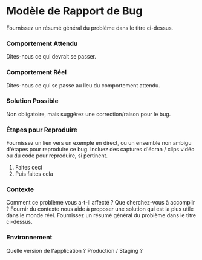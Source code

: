 # Modèle de Rapport de Bug


Fournissez un résumé général du problème dans le titre ci-dessus.

### Comportement Attendu

Dites-nous ce qui devrait se passer.

### Comportement Réel

Dites-nous ce qui se passe au lieu du comportement attendu.

### Solution Possible

Non obligatoire, mais suggérez une correction/raison pour le bug.

### Étapes pour Reproduire

Fournissez un lien vers un exemple en direct, ou un ensemble non ambigu d'étapes pour reproduire ce bug. Incluez des captures d'écran / clips vidéo ou du code pour reproduire, si pertinent.

1. Faites ceci
2. Puis faites cela

### Contexte

Comment ce problème vous a-t-il affecté ? Que cherchez-vous à accomplir ?
Fournir du contexte nous aide à proposer une solution qui est la plus utile dans le monde réel.
Fournissez un résumé général du problème dans le titre ci-dessus.

### Environnement

Quelle version de l'application ? Production / Staging ? 
